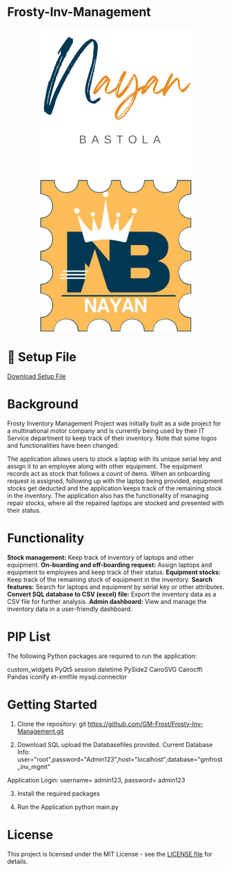 # Frosty-Inv-Management
<p align="center">
  <img src="https://raw.githubusercontent.com/GM-Frost/Frosty-Inv-Management/master/Images/App-Logo-Main.png" width="350" title="hover text">
  <img src="https://raw.githubusercontent.com/GM-Frost/Frosty-Inv-Management/master/Images/App-Icon.png" width="350" alt="accessibility text">
</p>

# 🔗 Setup File 
<a href ="https://nayanbastola.com/wp-content/uploads/2023/05/frosty_inv_mgmt_setup.zip" target="_blank">Download Setup File </a>

# Background
Frosty Inventory Management Project was initially built as a side project for a multinational motor company and is currently being used by their IT Service department to keep track of their inventory. 
Note that some logos and functionalities have been changed.

The application allows users to stock a laptop with its unique serial key and assign it to an employee along with other equipment.
The equipment records act as stock that follows a count of items. When an onboarding request is assigned, following up with the laptop being provided, equipment stocks get deducted and the application keeps track of the remaining stock in the inventory. 
The application also has the functionality of managing repair stocks, where all the repaired laptops are stocked and presented with their status.

# Functionality

**Stock management:** Keep track of inventory of laptops and other equipment.
**On-boarding and off-boarding request:** Assign laptops and equipment to employees and keep track of their status.
**Equipment stocks:** Keep track of the remaining stock of equipment in the inventory.
**Search features:** Search for laptops and equipment by serial key or other attributes.
**Convert SQL database to CSV (excel) file:** Export the inventory data as a CSV file for further analysis.
**Admin dashboard:** View and manage the inventory data in a user-friendly dashboard.

# PIP List

The following Python packages are required to run the application:

custom_widgets
PyQt5
session
datetime
PySide2
CairoSVG
Cairocffi
Pandas
iconify
et-xmlfile
mysql.connector

# Getting Started
1) Clone the repository:
git https://github.com/GM-Frost/Frosty-Inv-Management.git

2) Download SQL
upload the Databasefiles provided.
Current Database Info: user="root",password="Admin123",host="localhost",database="gmfrost_inv_mgmt"

Application Login: username= admin123, password= admin123

3) Install the required packages

4) Run the Application
python main.py

# License
This project is licensed under the MIT License - see the <a href="https://nayanbastola.com/wp-content/uploads/2023/05/license.txt" target="_blank">LICENSE file</a>  for details.
